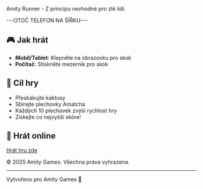 Amity Runner  - Z principu nevhodné pro zlé lidi.

---OTOČ TELEFON NA ŠÍŘKU---

## 🎮 Jak hrát

- **Mobil/Tablet**: Klepněte na obrazovku pro skok
- **Počítač**: Stiskněte mezerník pro skok

## 🎯 Cíl hry

- Přeskakujte kaktusy
- Sbírejte plechovky Amatcha
- Každých 10 plechovek zvýší rychlost hry
- Získejte co nejvyšší skóre!

## 🚀 Hrát online

[Hrát hru zde](https://your-username.github.io/amatcha-runner/)



© 2025 Amity Games. Všechna práva vyhrazena.

---

Vytvořeno pro Amity Games 🍹
